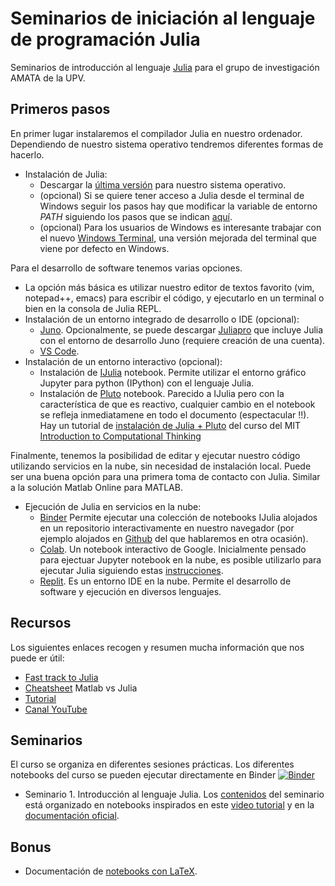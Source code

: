 # Seminarios de iniciación al lenguaje de programación Julia

Seminarios de introducción al lenguaje [Julia](https://julialang.org/) para el grupo de investigación AMATA de la UPV.

## Primeros pasos

En primer lugar instalaremos el compilador Julia en nuestro ordenador. Dependiendo de nuestro sistema operativo tendremos diferentes formas de hacerlo.
- Instalación de Julia:
  - Descargar la [última versión](https://julialang.org/downloads/) para nuestro sistema operativo.
  - (opcional) Si se quiere tener acceso a Julia desde el terminal de Windows seguir los pasos hay que modificar la variable de entorno _PATH_ siguiendo los pasos que se indican [aquí](https://julialang.org/downloads/platform/#windows).
  - (opcional) Para los usuarios de Windows es interesante trabajar con el nuevo [Windows Terminal](https://www.microsoft.com/es-es/p/windows-terminal/9n0dx20hk701?rtc=1&activetab=pivot:overviewtab), una versión mejorada del terminal que viene por defecto en Windows.
  
Para el desarrollo de software tenemos varias opciones.

- La opción más básica es utilizar nuestro editor de textos favorito (vim, notepad++, emacs) para escribir el código, y ejecutarlo en un terminal o bien en la consola de Julia REPL. 
- Instalación de un entorno integrado de desarrollo o IDE (opcional):
  - [Juno](https://junolab.org/). Opcionalmente, se puede descargar [Juliapro](https://juliacomputing.com/products/juliapro/) que incluye Julia con el entorno de desarrollo Juno (requiere creación de una cuenta).
  - [VS Code](https://code.visualstudio.com/).
- Instalación de un entorno interactivo (opcional):
  - Instalación de [IJulia](https://github.com/JuliaLang/IJulia.jl) notebook. Permite utilizar el entorno gráfico Jupyter para python (IPython) con el lenguaje Julia.
  - Instalación de [Pluto](https://github.com/fonsp/Pluto.jl/blob/master/README.md) notebook. Parecido a IJulia pero con la característica de que es reactivo, cualquier cambio en el notebook se refleja inmediatamene en todo el documento (espectacular !!). Hay un tutorial de [instalación de Julia + Pluto](https://computationalthinking.mit.edu/Fall20/installation/) del curso del MIT [Introduction to Computational Thinking](https://computationalthinking.mit.edu/Fall20/)

Finalmente, tenemos la posibilidad de editar y ejecutar nuestro código utilizando servicios en la nube, sin necesidad de instalación local. Puede ser una buena opción para una primera toma de contacto con Julia. Similar a la solución Matlab Online para MATLAB.
- Ejecución de Julia en servicios en la nube:
  - [Binder](https://mybinder.org/) Permite ejecutar una colección de notebooks IJulia alojados en un repositorio interactivamente en nuestro navegador (por ejemplo alojados en [Github](https://github.com) del que hablaremos en otra ocasión). 
  - [Colab](https://colab.research.google.com). Un notebook interactivo de Google. Inicialmente pensado para ejectuar Jupyter notebook en la nube, es posible utilizarlo para ejecutar Julia siguiendo estas [instrucciones](https://github.com/Dsantra92/Julia-on-Colab).
  - [Replit](https://replit.com/). Es un entorno IDE en la nube. Permite el desarrollo de software y ejecución en diversos lenguajes.

## Recursos
Los siguientes enlaces recogen y resumen mucha información que nos puede er útil:
- [Fast track to Julia](https://juliadocs.github.io/Julia-Cheat-Sheet/)
- [Cheatsheet](https://cheatsheets.quantecon.org/) Matlab vs Julia
- [Tutorial](https://syl1.gitbook.io/julia-language-a-concise-tutorial/)
- [Canal YouTube](https://www.youtube.com/channel/UC9IuUwwE2xdjQUT_LMLONoA/playlists)

## Seminarios
El curso se organiza en diferentes sesiones prácticas. Los diferentes notebooks del curso se pueden ejecutar directamente en Binder  [![Binder](https://mybinder.org/badge_logo.svg)](https://mybinder.org/v2/gh/AMATA-UPV/Julia-seminarios.git/main)

- Seminario 1. Introducción al lenguaje Julia.
Los [contenidos](./seminario1) del seminario está organizado en notebooks inspirados en este [video tutorial](https://www.youtube.com/watch?v=8h8rQyEpiZA) y en la [documentación oficial](https://docs.julialang.org/en/v1/manual/getting-started/).

## Bonus
- Documentación de [notebooks con LaTeX](./latex/latex.ipynb).
